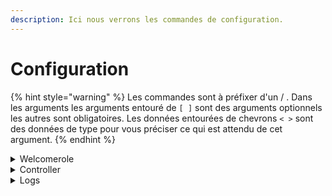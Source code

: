 ```yaml
---
description: Ici nous verrons les commandes de configuration.
---
```


# Configuration

{% hint style="warning" %}
Les commandes sont à préfixer d'un / . Dans les arguments les arguments entouré de `[ ]` sont des arguments optionnels les autres sont obligatoires. Les données entourées de chevrons `< >` sont des données de type pour vous préciser ce qui est attendu de cet argument.
{% endhint %}

<details>

<summary>Welcomerole</summary>

#### Description

La commande welcomerole permet de configurer le rôle donné aux nouveaux membres du serveur.

#### Arguments

```
role <Role> - Le rôle qui sera donné aux membre.
```

</details>

<details>

<summary>Controller</summary>

#### Description

La commande controller crée un salon et fait apparaître un embed qui sera édité à chaque fois qu'une nouvelle musique commencera.

#### Arguments

```
Aucun
```

</details>

<details>

<summary>Logs</summary>

#### Description

Cette commande est un regroupement de plusieurs commandes servants à configurer la fonctionnalité de logs sur le serveur.

#### Arguments

* Logs message

```
salon <Salon> - Le salon dans lequel vous voulez que les logs apparaissent.
```

```
[retirer] <oui> - À sélectionner si vous voulez désactiver les logs.
```

</details>
